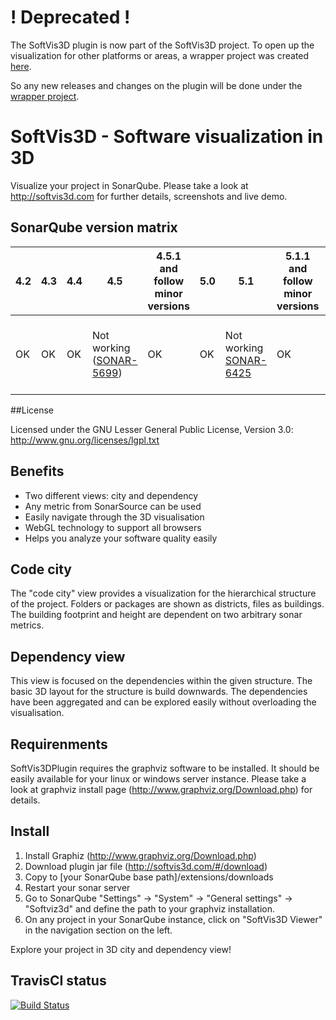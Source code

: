 # ! Deprecated !

The SoftVis3D plugin is now part of the SoftVis3D project. To open up the visualization for other platforms or areas, a wrapper project was created [here](https://github.com/stefanrinderle/softvis3d). 

So any new releases and changes on the plugin will be done under the [wrapper project](https://github.com/stefanrinderle/softvis3d).

# SoftVis3D - Software visualization in 3D

Visualize your project in SonarQube. Please take a look at http://softvis3d.com for further details, screenshots and live demo.

## SonarQube version matrix

| 4.2  | 4.3 | 4.4 | 4.5 | 4.5.1 and follow <br> minor versions | 5.0 | 5.1 | 5.1.1 and follow <br> minor versions | 5.2 | 
| ---- | --- | --- | --- | ------------------------------- | --- | --- | ------------------------------- | --- | 
| OK   | OK  | OK  | Not working<br>([SONAR-5699](https://jira.codehaus.org/browse/SONAR-5699)) | OK  | OK | Not working<br>[SONAR-6425](https://jira.codehaus.org/browse/SONAR-6425) | OK | Not working<br>[See my blog <br> for details](http://softvis3d.com/#/blog)|  

##License

Licensed under the GNU Lesser General Public License, Version 3.0: http://www.gnu.org/licenses/lgpl.txt

## Benefits

- Two different views: city and dependency
- Any metric from SonarSource can be used
- Easily navigate through the 3D visualisation
- WebGL technology to support all browsers
- Helps you analyze your software quality easily

## Code city

The "code city" view provides a visualization for the hierarchical structure of the project. Folders or packages are shown as districts, files as buildings. The building footprint and height are dependent on two arbitrary sonar metrics.

## Dependency view

This view is focused on the dependencies within the given structure. The basic 3D layout for the structure is build downwards. The dependencies have been aggregated and can be explored easily without overloading the visualisation.

## Requirenments

SoftVis3DPlugin requires the graphviz software to be installed. It should be easily available for your linux or windows server instance. Please take a look at graphviz install page (http://www.graphviz.org/Download.php) for details.

## Install

1. Install Graphiz (http://www.graphviz.org/Download.php)
2. Download plugin jar file (http://softvis3d.com/#/download)
3. Copy to [your SonarQube base path]/extensions/downloads
4. Restart your sonar server
5. Go to SonarQube "Settings" -> "System" -> "General settings" -> "Softviz3d" and define the path to your graphviz installation.
6. On any project in your SonarQube instance, click on "SoftVis3D Viewer" in the navigation section on the left.

Explore your project in 3D city and dependency view!

## TravisCI status

[![Build Status](https://travis-ci.org/stefanrinderle/sonar-softvis3d-plugin.svg?branch=master)](https://travis-ci.org/stefanrinderle/sonar-softvis3d-plugin)
